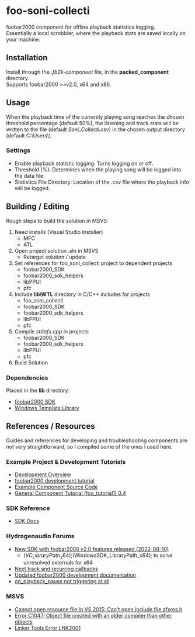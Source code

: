 # foo-soni-collecti
foobar2000 component for offline playback statistics logging. <br/>
Essentially a local scrobbler, where the playback stats are saved locally on your machine.

## Installation
Install through the *.fb2k-component* file, in the **packed_component** directory.<br/>
Supports foobar2000 >=v2.0, x64 and x86.

## Usage
When the playback time of the currently playing song reaches the chosen 
threshold percentage (default 50%), the listening and track stats will be 
written to the file (default *Soni_Collecti.csv*) in the chosen output directory (default C:\Users\\).

### Settings
* Enable playback statistic logging: Turns logging on or off.
* Threshold (%): Determines when the playing song will be logged into the data file.
* Statistics File Directory: Location of the .csv file where the playback info will be logged.


## Building / Editing
Rough steps to build the solution in MSVS:
1. Need installs (Visual Studio Installer)
	* MFC
	* ATL
2. Open project solution .sln in MSVS
	* Retarget solution / update
3. Set references for foo_soni_collecti project to dependent projects
	* foobar2000_SDK
	* foobar2000_sdk_helpers
	* libPPUI
	* pfc
4. Include **lib\WTL** directory in C/C++ includes for projects
	* foo_soni_collecti
	* foobar2000_SDK
	* foobar2000_sdk_helpers
	* libPPUI
	* pfc
5. Compile *stdafx.cpp* in projects
	* foobar2000_SDK
	* foobar2000_sdk_helpers
	* libPPUI
	* pfc
6. Build Solution

### Dependencies
Placed in the **lib** directory:
* [foobar2000 SDK](https://www.foobar2000.org/SDK)
* [Windows Template Library](https://sourceforge.net/projects/wtl/files/)

## References / Resources
Guides and references for developing and troubleshooting components are not very straightforward, so I compiled some of the ones I used here.

### Example Project & Development Tutorials
* [Development Overview](https://wiki.hydrogenaud.io/index.php?title=Foobar2000:Development:Overview)
* [foobar2000 development tutorial](https://yirkha.fud.cz/tmp/496351ef.tutorial-draft.html)
* [Example Component Source Code](https://github.com/Chocobo1/fb2k_example)
* [General Component Tutorial (foo_tutorial1) 0.4](https://foosion.foobar2000.org/components/?id=tutorial1&version=0.4)
 
### SDK Reference
* [SDK Docs](https://chocobo1.github.io/fb2k_doc/SDK-2015-08-03/doxygen/index.html)

### Hydrogenaudio Forums
* [New SDK with foobar2000 v2.0 features released (2022-08-10)](https://hydrogenaud.io/index.php/topic,122761.25.html)
	* $(VC_LibraryPath_x64);$(WindowsSDK_LibraryPath_x64); to solve unresolved externals for x64 
* [Next track and recurring callbacks](https://hydrogenaud.io/index.php/topic,65973.0.html)
* [Updated foobar2000 development documentation](https://hydrogenaud.io/index.php/topic,122602.0.html)
* [on_playback_pause not triggering at all](https://hydrogenaud.io/index.php/topic,124217.0.html)

### MSVS
* [Cannot open resource file in VS 2015: Can't open include file afxres.h](https://stackoverflow.com/questions/35436654/cannot-open-resource-file-in-vs-2015-cant-open-include-file-afxres-h)
* [Error C1047: Object file created with an older compiler than other objects](https://stackoverflow.com/questions/837073/error-c1047-object-file-created-with-an-older-compiler-than-other-objects)
* [Linker Tools Error LNK2001](https://learn.microsoft.com/en-us/cpp/error-messages/tool-errors/linker-tools-error-lnk2001?view=msvc-170)

